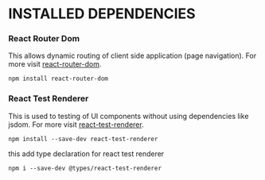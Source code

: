 # INSTALLED DEPENDENCIES

### React Router Dom

This allows dynamic routing of client side application (page navigation).
For more visit [react-router-dom](https://reactrouter.com/en/main).

```shell
npm install react-router-dom
```

### React Test Renderer

This is used to testing of UI components without using dependencies like jsdom.
For more visit [react-test-renderer](https://jestjs.io/docs/snapshot-testing).

```shell
npm install --save-dev react-test-renderer
```

this add type declaration for react test renderer

```shell
npm i --save-dev @types/react-test-renderer
```

